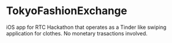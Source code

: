 # TokyoFashionExchange
iOS app for RTC Hackathon that operates as a Tinder like swiping application for clothes. No monetary trasactions involved.
